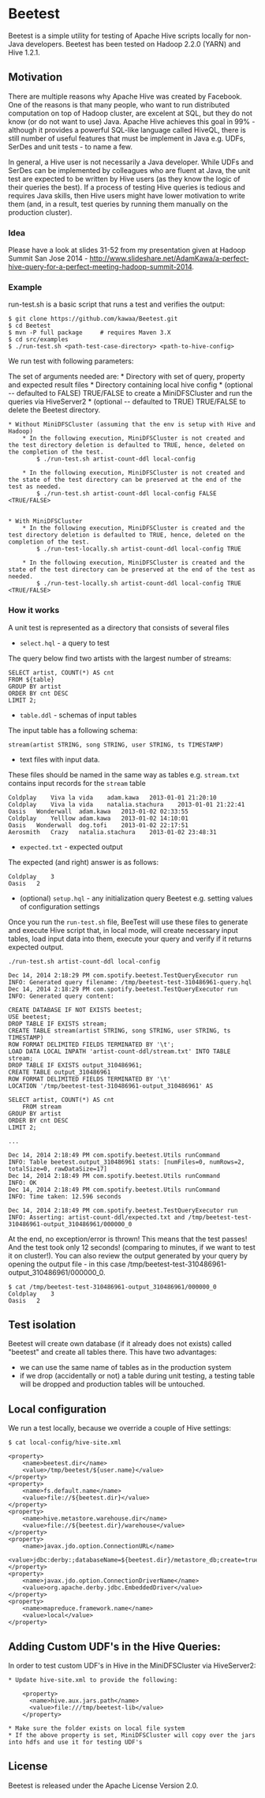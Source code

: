 Beetest
=======

Beetest is a simple utility for testing of Apache Hive scripts locally for non-Java developers.
Beetest has been tested on Hadoop 2.2.0 (YARN) and Hive 1.2.1.

Motivation
----------
There are multiple reasons why Apache Hive was created by Facebook. One of the reasons is that many people, who want to run distributed computation on top of Hadoop cluster, are excelent at SQL, but they do not know (or do not want to use) Java. Apache Hive achieves this goal in 99% - although it provides a powerful SQL-like language called HiveQL, there is still number of useful features that must be implement in Java e.g. UDFs, SerDes and unit tests - to name a few.

In general, a Hive user is not necessarily a Java developer. While UDFs and SerDes can be implemented by colleagues who are fluent at Java, the unit test are expected to be written by Hive users (as they know the logic of their queries the best). If a process of testing Hive queries is tedious and requires Java skills, then Hive users might have lower motivation to write them (and, in a result, test queries by running them manually on the production cluster).

### Idea

Please have a look at slides 31-52 from my presentation given at Hadoop Summit San Jose 2014 - http://www.slideshare.net/AdamKawa/a-perfect-hive-query-for-a-perfect-meeting-hadoop-summit-2014.

### Example

run-test.sh is a basic script that runs a test and verifies the output:

	$ git clone https://github.com/kawaa/Beetest.git
	$ cd Beetest
	$ mvn -P full package     # requires Maven 3.X
	$ cd src/examples
	$ ./run-test.sh <path-test-case-directory> <path-to-hive-config>

We run test with following parameters:

The set of arguments needed are:
	* Directory with set of query, property and expected result files
	* Directory containing local hive config
	* (optional -- defaulted to FALSE) TRUE/FALSE to create a MiniDFSCluster and run the queries via HiveServer2
	* (optional -- defaulted to TRUE) TRUE/FALSE to delete the Beetest directory.

	* Without MiniDFSCluster (assuming that the env is setup with Hive and Hadoop)
		* In the following execution, MiniDFSCluster is not created and the test directory deletion is defaulted to TRUE, hence, deleted on the completion of the test.
			$ ./run-test.sh artist-count-ddl local-config	
		  	
		* In the following execution, MiniDFSCluster is not created and the state of the test directory can be preserved at the end of the test as needed.
			$ ./run-test.sh artist-count-ddl local-config FALSE <TRUE/FALSE>
		  
		
	* With MiniDFSCluster
		* In the following execution, MiniDFSCluster is created and the test directory deletion is defaulted to TRUE, hence, deleted on the completion of the test.
			$ ./run-test-locally.sh artist-count-ddl local-config TRUE
		  
		* In the following execution, MiniDFSCluster is created and the state of the test directory can be preserved at the end of the test as needed. 
			$ ./run-test-locally.sh artist-count-ddl local-config TRUE <TRUE/FALSE>
		  

### How it works

A unit test is represented as a directory that consists of several files
* `select.hql` - a query to test

The query below find two artists with the largest number of streams:

	SELECT artist, COUNT(*) AS cnt
	FROM ${table}
	GROUP BY artist
	ORDER BY cnt DESC
	LIMIT 2;

* `table.ddl` - schemas of input tables

The input table has a following schema:

	stream(artist STRING, song STRING, user STRING, ts TIMESTAMP)

* text files with input data.

These files should be named in the same way as tables e.g. `stream.txt` contains input records for the `stream` table

	Coldplay	Viva la vida	adam.kawa	2013-01-01 21:20:10
	Coldplay	Viva la vida	natalia.stachura	2013-01-01 21:22:41
	Oasis	Wonderwall	adam.kawa	2013-01-02 02:33:55
	Coldplay	Yelllow	adam.kawa	2013-01-02 14:10:01
	Oasis	Wonderwall	dog.tofi	2013-01-02 22:17:51
	Aerosmith	Crazy	natalia.stachura	2013-01-02 23:48:31

* `expected.txt` - expected output

The expected (and right) answer is as follows:

	Coldplay	3
	Oasis	2

* (optional) `setup.hql` - any initialization query Beetest e.g. setting values of configuration settings

Once you run the `run-test.sh` file, BeeTest will use these files to generate and execute Hive script that, in local mode, will create necessary input tables, load input data into them, execute your query and verify if it returns expected output.

	./run-test.sh artist-count-ddl local-config

	Dec 14, 2014 2:18:29 PM com.spotify.beetest.TestQueryExecutor run
	INFO: Generated query filename: /tmp/beetest-test-310486961-query.hql
	Dec 14, 2014 2:18:29 PM com.spotify.beetest.TestQueryExecutor run
	INFO: Generated query content:

	CREATE DATABASE IF NOT EXISTS beetest;
	USE beetest;
	DROP TABLE IF EXISTS stream;
	CREATE TABLE stream(artist STRING, song STRING, user STRING, ts TIMESTAMP)
	ROW FORMAT DELIMITED FIELDS TERMINATED BY '\t';
	LOAD DATA LOCAL INPATH 'artist-count-ddl/stream.txt' INTO TABLE stream;
	DROP TABLE IF EXISTS output_310486961;
	CREATE TABLE output_310486961
	ROW FORMAT DELIMITED FIELDS TERMINATED BY '\t'
	LOCATION '/tmp/beetest-test-310486961-output_310486961' AS

  	SELECT artist, COUNT(*) AS cnt
    	FROM stream
	GROUP BY artist
	ORDER BY cnt DESC
	LIMIT 2;

	...

	Dec 14, 2014 2:18:49 PM com.spotify.beetest.Utils runCommand
	INFO: Table beetest.output_310486961 stats: [numFiles=0, numRows=2, totalSize=0, rawDataSize=17]
	Dec 14, 2014 2:18:49 PM com.spotify.beetest.Utils runCommand
	INFO: OK
	Dec 14, 2014 2:18:49 PM com.spotify.beetest.Utils runCommand
	INFO: Time taken: 12.596 seconds

	Dec 14, 2014 2:18:49 PM com.spotify.beetest.TestQueryExecutor run
	INFO: Asserting: artist-count-ddl/expected.txt and /tmp/beetest-test-310486961-output_310486961/000000_0

At the end, no exception/error is thrown! This means that the test passes! And the test took only 12 seconds! (comparing to minutes, if we want to test it on cluster!).
You can also review the output generated by your query by opening the output file - in this case /tmp/beetest-test-310486961-output_310486961/000000_0.

	$ cat /tmp/beetest-test-310486961-output_310486961/000000_0
	Coldplay	3
	Oasis	2

Test isolation
-----

Beetest will create own database (if it already does not exists) called "beetest" and create all tables there. This have two advantages:
* we can use the same name of tables as in the production system
* if we drop (accidentally or not) a table during unit testing, a testing table will be dropped and production tables will be untouched.

Local configuration
-----
We run a test locally, because we override a couple of Hive settings:

	$ cat local-config/hive-site.xml

	<property>
		<name>beetest.dir</name>
		<value>/tmp/beetest/${user.name}</value>
	</property>
	<property>
		<name>fs.default.name</name>
		<value>file://${beetest.dir}</value>
	</property>
	<property>
		<name>hive.metastore.warehouse.dir</name>
		<value>file://${beetest.dir}/warehouse</value>
	</property>
	<property>
		<name>javax.jdo.option.ConnectionURL</name>
		<value>jdbc:derby:;databaseName=${beetest.dir}/metastore_db;create=true</value>
	</property>
	<property>
		<name>javax.jdo.option.ConnectionDriverName</name>
		<value>org.apache.derby.jdbc.EmbeddedDriver</value>
	</property>
	<property>
		<name>mapreduce.framework.name</name>
		<value>local</value>
	</property>
	
Adding Custom UDF's in the Hive Queries:
-----
In order to test custom UDF's in Hive in the MiniDFSCluster via HiveServer2:

	* Update hive-site.xml to provide the following:
	
		<property>
  		  <name>hive.aux.jars.path</name>
  		  <value>file:///tmp/beetest-lib</value>
		</property>
		 
	* Make sure the folder exists on local file system
	* If the above property is set, MiniDFSCluster will copy over the jars into hdfs and use it for testing UDF's

License
-----
Beetest is released under the Apache License Version 2.0.
